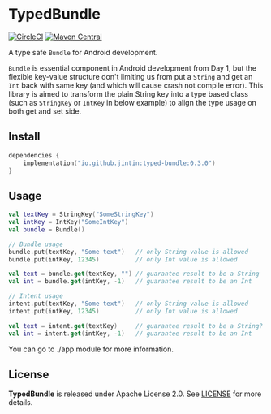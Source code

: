 # TypedBundle

[![CircleCI](https://dl.circleci.com/status-badge/img/gh/Jintin/TypedBundle/tree/master.svg?style=shield)](https://dl.circleci.com/status-badge/redirect/gh/Jintin/TypedBundle/tree/master) [![Maven Central](https://img.shields.io/maven-central/v/io.github.jintin/typed-bundle)](https://mvnrepository.com/artifact/io.github.jintin/typed-bundle)

A type safe `Bundle` for Android development.

`Bundle` is essential component in Android development from Day 1, but the flexible key-value structure don't limiting us from put a `String` and get an `Int` back with same key (and which will cause crash not compile error). This library is aimed to transform the plain String key into a type based class (such as `StringKey` or `IntKey` in below example) to align the type usage on both get and set side.

## Install

```kotlin
dependencies {
    implementation("io.github.jintin:typed-bundle:0.3.0")
}
```

## Usage

```kotlin
val textKey = StringKey("SomeStringKey")
val intKey = IntKey("SomeIntKey")
val bundle = Bundle()

// Bundle usage
bundle.put(textKey, "Some text")   // only String value is allowed
bundle.put(intKey, 12345)          // only Int value is allowed

val text = bundle.get(textKey, "") // guarantee result to be a String  
val int = bundle.get(intKey, -1)   // guarantee result to be an Int

// Intent usage
intent.put(textKey, "Some text")   // only String value is allowed
intent.put(intKey, 12345)          // only Int value is allowed

val text = intent.get(textKey)     // guarantee result to be a String?  
val int = intent.get(intKey, -1)   // guarantee result to be an Int
```

You can go to ./app module for more information.

## License

**TypedBundle** is released under Apache License 2.0.
See [LICENSE](https://github.com/Jintin/TypedBundle/blob/master/LICENSE) for more details.


